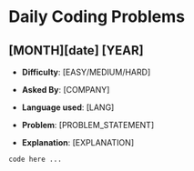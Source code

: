 # Daily Coding Problems

## [MONTH][date] [YEAR]

- **Difficulty**: [EASY/MEDIUM/HARD]

- **Asked By**: [COMPANY]

- **Language used**: [LANG]

- **Problem**: [PROBLEM_STATEMENT]

- **Explanation**: [EXPLANATION]

```[language]
code here ...
```
